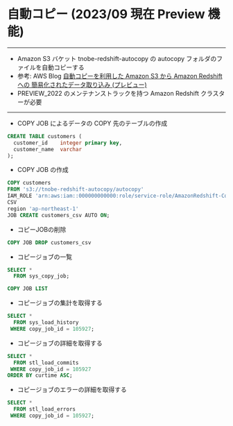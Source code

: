 # 自動コピー (2023/09 現在 Preview 機能)

---

* Amazon S3 バケット tnobe-redshift-autocopy の autocopy フォルダのファイルを自動コピーする
* 参考: AWS Blog [自動コピーを利用した Amazon S3 から Amazon Redshift への 簡易化されたデータ取り込み (プレビュー)](https://aws.amazon.com/jp/blogs/news/simplify-data-ingestion-from-amazon-s3-to-amazon-redshift-using-auto-copy-preview/)
* PREVIEW_2022 のメンテナンストラックを持つ Amazon Redshift クラスターが必要

---

* COPY JOB によるデータの COPY 先のテーブルの作成
```sql
CREATE TABLE customers (
  customer_id    integer primary key,
  customer_name  varchar
);
```


* COPY JOB の作成

```sql
COPY customers
FROM 's3://tnobe-redshift-autocopy/autocopy'
IAM_ROLE 'arn:aws:iam::000000000000:role/service-role/AmazonRedshift-CommandsAccessRole'
CSV
region 'ap-northeast-1'
JOB CREATE customers_csv AUTO ON;
```

* コピーJOBの削除
```sql
COPY JOB DROP customers_csv
```

* コピージョブの一覧
```sql
SELECT * 
  FROM sys_copy_job;
```

```sql
COPY JOB LIST
```

* コピージョブの集計を取得する
```sql
SELECT *
  FROM sys_load_history
 WHERE copy_job_id = 105927;
```

* コピージョブの詳細を取得する
```sql
SELECT *
  FROM stl_load_commits
 WHERE copy_job_id = 105927
ORDER BY curtime ASC;
```

* コピージョブのエラーの詳細を取得する
```sql
SELECT *
  FROM stl_load_errors
 WHERE copy_job_id = 105927;
```
